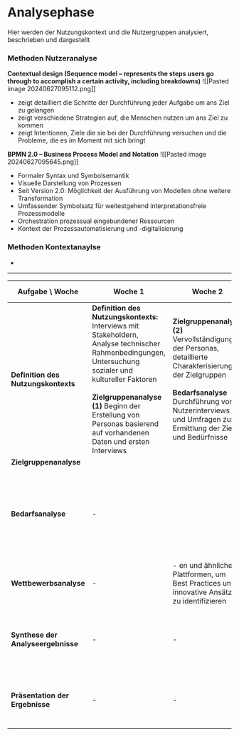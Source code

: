 # Analysephase 
Hier werden der Nutzungskontext und die Nutzergruppen analysiert, beschrieben und dargestellt
### Methoden Nutzeranalyse
**Contextual design (Sequence model – represents the steps users go through to accomplish a certain activity, including breakdowns)**
		![[Pasted image 20240627095112.png]]
- zeigt detailliert die Schritte der Durchführung jeder Aufgabe um ans Ziel zu gelangen
- zeigt verschiedene Strategien auf, die Menschen nutzen um ans Ziel zu kommen
- zeigt Intentionen, Ziele die sie bei der Durchführung versuchen und die Probleme, die es im Moment mit sich bringt



**BPMN 2.0 – Business Process Model and Notation**
		 ![[Pasted image 20240627095645.png]]
- Formaler Syntax und Symbolsemantik
- Visuelle Darstellung von Prozessen
- Seit Version 2.0: Möglichkeit der Ausführung von Modellen ohne weitere Transformation
- Umfassender Symbolsatz für weitestgehend interpretationsfreie Prozessmodelle
- Orchestration prozessual eingebundener Ressourcen
- Kontext der Prozessautomatisierung und -digitalisierung

### Methoden Kontextanaylse
- 























****

| Aufgabe \ Woche                     | Woche 1                                                                                                                                                                                                                                                                             | Woche 2                                                                                                                                                                                                                                                     | Woche 3                                                                                                                                                                                     | Woche 4 |
| ----------------------------------- | ----------------------------------------------------------------------------------------------------------------------------------------------------------------------------------------------------------------------------------------------------------------------------------- | ----------------------------------------------------------------------------------------------------------------------------------------------------------------------------------------------------------------------------------------------------------- | ------------------------------------------------------------------------------------------------------------------------------------------------------------------------------------------- | ------- |
| **Definition des Nutzungskontexts** | **Definition des Nutzungskontexts:** Interviews mit Stakeholdern, Analyse technischer Rahmenbedingungen, Untersuchung sozialer und kultureller Faktoren <br><br>**Zielgruppenanalyse (1)** Beginn der Erstellung von Personas basierend auf vorhandenen Daten und ersten Interviews | **Zielgruppenanalyse (2)** Vervollständigung der Personas, detaillierte Charakterisierung der Zielgruppen<br><br>**Bedarfsanalyse** Durchführung von Nutzerinterviews und Umfragen zur Ermittlung der Ziele und Bedürfnisse                                 | **Test**<br>Analyse der aktuellen Websei                         e des Landtags von Schleswig-Holstein und anderer relevanter Informationssysteme, Bewertung bestehender Usability-Probleme | -       |
| **Zielgruppenanalyse**              |                                                                                                                                                                                                                                                                                     |                                                                                                                                                                                                                                                             | -                                                                                                                                                                                           |         |
| **Bedarfsanalyse**                  | -                                                                                                                                                                                                                                                                                   |                                                                                                                                                                                                                                                             | Analyse der aktuellen Websei                         e des Landtags von Schleswig-Holstein und anderer relevanter Informationssysteme, Bewertung bestehender Usability-Probleme             | -       |
| **Wettbewerbsanalyse**              | -                                                                                                                                                                                                                                                                                   | -                                                                                                                                                                  en und ähnlichen Plattformen, um Best Practices und innovative Ansätze zu identifizieren | -                                                                                                                                                                                           |         |
| **Synthese der Analyseergebnisse**  | -                                                                                                                                                                                                                                                                                   | -                                                                                                                                                                                                                                                           | Zusammenführung aller gesammelten Daten und Erkenntnisse, Erstellung eines umfassenden Analyseberichts                                                                                      |         |
| **Präsentation der Ergebnisse**     | -                                                                                                                                                                                                                                                                                   | -                                                                                                                                                                                                                                                           | Vorstellung der Analyseergebnisse vor dem Projektteam und eventuell wichtigen Stakeholdern                                                                                                  |         |

